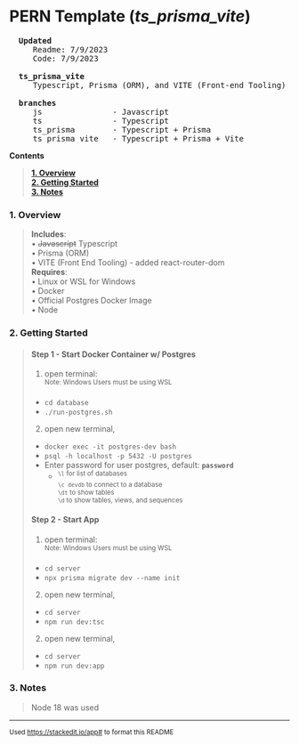 # **PERN Template (*ts_prisma_vite*)**
<pre>
  <strong>Updated</strong>
     Readme: 7/9/2023
     Code: 7/9/2023

  <strong>ts_prisma_vite</strong>
     Typescript, Prisma (ORM), and VITE (Front-end Tooling)

  <strong>branches</strong>
     js               - Javascript
     ts               - Typescript
     ts_prisma        - Typescript + Prisma
     ts_prisma_vite   - Typescript + Prisma + Vite
</pre>

**Contents**  
>**[1. Overview](#1-overview)**  
**[2. Getting Started](#2-getting-started)**  
**[3. Notes](#3-notes)**  

### 1. Overview  
> **Includes**:  
> • ~~Javascript~~ Typescript  
> • Prisma (ORM)  
> • VITE (Front End Tooling) - added react-router-dom  
> **Requires**:  
> • Linux or WSL for Windows  
> • Docker  
> • Official Postgres Docker Image  
> • Node  

### 2. Getting Started
>  #### Step 1 - Start Docker Container w/ Postgres
  >  1. open terminal:  
  > <sup>Note: Windows Users must be using WSL </sup>
  >   * `cd database` 
  >   * `./run-postgres.sh`  
  >
  > 2. open new terminal, 
  >   * `docker exec -it postgres-dev bash` 
  >   * `psql -h localhost -p 5432 -U postgres`  
  >   * Enter password for user postgres, default: **`password`**
  >     * <sup> `\l` for list of databases  
  >                   `\c devdb` to connect to a database  
  >                   `\dt` to show tables  
  >                   `\d` to show tables, views, and sequences 
  > 
  >
>  #### Step 2 - Start App
  >  1. open terminal:  
  > <sup>Note: Windows Users must be using WSL </sup>  
  >   * `cd server` 
  >   * `npx prisma migrate dev --name init`  
  >  
  > 2. open new terminal, 
  >   * `cd server` 
  >   * `npm run dev:tsc`  
  >  
  > 2. open new terminal, 
  >   * `cd server` 
  >   * `npm run dev:app`  
  >  

### 3. Notes
> Node 18 was used
---
<sup>Used https://stackedit.io/app# to format this README